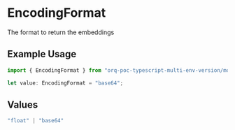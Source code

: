 # EncodingFormat

The format to return the embeddings

## Example Usage

```typescript
import { EncodingFormat } from "orq-poc-typescript-multi-env-version/models/operations";

let value: EncodingFormat = "base64";
```

## Values

```typescript
"float" | "base64"
```
